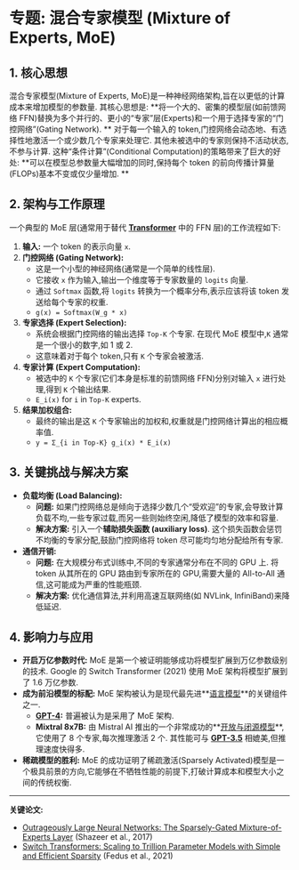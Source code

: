 # 专题: 混合专家模型 (Mixture of Experts, MoE)
## 1. 核心思想
混合专家模型(Mixture of Experts, MoE)是一种神经网络架构,旨在以更低的计算成本来增加模型的参数量. 其核心思想是: **将一个大的、密集的模型层(如前馈网络 FFN)替换为多个并行的、更小的“专家”层(Experts)和一个用于选择专家的“门控网络”(Gating Network). **
对于每一个输入的 token,门控网络会动态地、有选择性地激活一个或少数几个专家来处理它. 其他未被选中的专家则保持不活动状态,不参与计算. 
这种“条件计算”(Conditional Computation)的策略带来了巨大的好处: **可以在模型总参数量大幅增加的同时,保持每个 token 的前向传播计算量(FLOPs)基本不变或仅少量增加. **
## 2. 架构与工作原理
一个典型的 MoE 层(通常用于替代 **[Transformer](./Lecture1-Transformer.md)** 中的 FFN 层)的工作流程如下: 
1.  **输入:** 一个 token 的表示向量 `x`. 
2.  **门控网络 (Gating Network):**
    *   这是一个小型的神经网络(通常是一个简单的线性层). 
    *   它接收 `x` 作为输入,输出一个维度等于专家数量的 `logits` 向量. 
    *   通过 `Softmax` 函数,将 `logits` 转换为一个概率分布,表示应该将该 token 发送给每个专家的权重. 
    *   `g(x) = Softmax(W_g * x)`
3.  **专家选择 (Expert Selection):**
    *   系统会根据门控网络的输出选择 `Top-K` 个专家. 在现代 MoE 模型中,`K` 通常是一个很小的数字,如 1 或 2. 
    *   这意味着对于每个 token,只有 `K` 个专家会被激活. 
4.  **专家计算 (Expert Computation):**
    *   被选中的 `K` 个专家(它们本身是标准的前馈网络 FFN)分别对输入 `x` 进行处理,得到 `K` 个输出结果. 
    *   `E_i(x)` for `i` in `Top-K` experts.
5.  **结果加权组合:**
    *   最终的输出是这 `K` 个专家输出的加权和,权重就是门控网络计算出的相应概率值. 
    *   `y = Σ_{i in Top-K} g_i(x) * E_i(x)`
## 3. 关键挑战与解决方案
*   **负载均衡 (Load Balancing):**
    *   **问题:** 如果门控网络总是倾向于选择少数几个“受欢迎”的专家,会导致计算负载不均,一些专家过载,而另一些则始终空闲,降低了模型的效率和容量. 
    *   **解决方案:** 引入一个**辅助损失函数 (auxiliary loss)**. 这个损失函数会惩罚不均衡的专家分配,鼓励门控网络将 token 尽可能均匀地分配给所有专家. 
*   **通信开销:**
    *   **问题:** 在大规模分布式训练中,不同的专家通常分布在不同的 GPU 上. 将 token 从其所在的 GPU 路由到专家所在的 GPU,需要大量的 All-to-All 通信,这可能成为严重的性能瓶颈. 
    *   **解决方案:** 优化通信算法,并利用高速互联网络(如 NVLink, InfiniBand)来降低延迟. 
## 4. 影响力与应用
*   **开启万亿参数时代:** MoE 是第一个被证明能够成功将模型扩展到万亿参数级别的技术. Google 的 Switch Transformer (2021) 使用 MoE 架构将模型扩展到了 1.6 万亿参数. 
*   **成为前沿模型的标配:** MoE 架构被认为是现代最先进**[语言模型](./Lecture1-Language-Models.md)**的关键组件之一. 
    *   **[GPT-4](./Lecture1-GPT-4.md):** 普遍被认为是采用了 MoE 架构. 
    *   **Mixtral 8x7B:** 由 Mistral AI 推出的一个非常成功的**[开放与闭源模型](./Lecture1-Open-vs-Closed-Models.md)**,它使用了 8 个专家,每次推理激活 2 个. 其性能可与 **[GPT-3.5](./Lecture1-GPT-4.md)** 相媲美,但推理速度快得多. 
*   **稀疏模型的胜利:** MoE 的成功证明了稀疏激活(Sparsely Activated)模型是一个极具前景的方向,它能够在不牺牲性能的前提下,打破计算成本和模型大小之间的传统权衡. 
---
**关键论文:**
*   [Outrageously Large Neural Networks: The Sparsely-Gated Mixture-of-Experts Layer](https://arxiv.org/abs/1701.06538) (Shazeer et al., 2017)
*   [Switch Transformers: Scaling to Trillion Parameter Models with Simple and Efficient Sparsity](https://arxiv.org/abs/2101.03961) (Fedus et al., 2021)